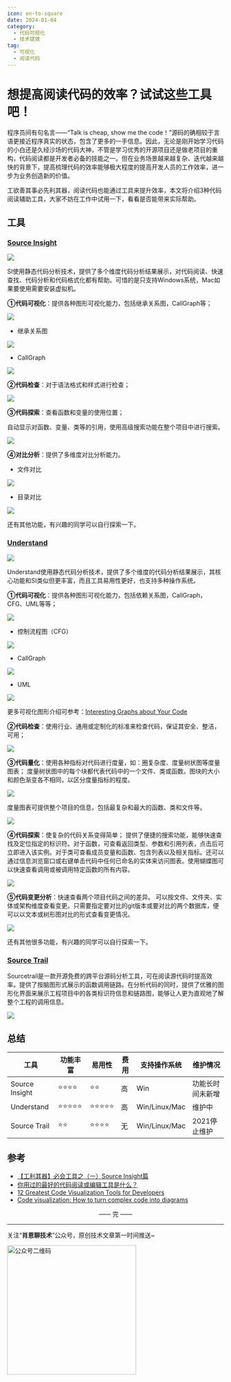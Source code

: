 ```yaml
---
icon: en-to-square
date: 2024-01-04
category:
  - 代码可视化
  - 技术提效
tag:
  - 可视化
  - 阅读代码
---
```


# 想提高阅读代码的效率？试试这些工具吧！
程序员间有句名言——“Talk is cheap, show me the code！”源码的确相较于言语更接近程序真实的状态，包含了更多的一手信息。因此，无论是刚开始学习代码的小白还是久经沙场的代码大神，不管是学习优秀的开源项目还是做老项目的重构，代码阅读都是开发者必备的技能之一。但在业务场景越来越复杂、迭代越来越快的背景下，提高梳理代码的效率能够极大程度的提高开发人员的工作效率，进一步为业务创造新的价值。

工欲善其事必先利其器，阅读代码也能通过工具来提升效率，本文将介绍3种代码阅读辅助工具，大家不妨在工作中试用一下，看看是否能带来实际帮助。

<!-- more -->
## 工具
### [Source Insight](https://www.sourceinsight.com/)
![](https://cdn.jsdelivr.net/gh/Xiaoxie1994/images/images/202501251329061.png)

SI使用静态代码分析技术，提供了多个维度代码分析结果展示，对代码阅读、快速查找、代码分析和代码格式化都有帮助。可惜的是只支持Windows系统，Mac如果要使用需要安装虚拟机。

**①代码可视化**：提供各种图形可视化能力，包括继承关系图，CallGraph等；

![](https://cdn.jsdelivr.net/gh/Xiaoxie1994/images/images/202501251329652.png)

- 继承关系图

![](https://cdn.jsdelivr.net/gh/Xiaoxie1994/images/images/202501251330947.png)

- CallGraph

![](https://cdn.jsdelivr.net/gh/Xiaoxie1994/images/images/202501251330987.png)

**②代码检查**：对于语法格式和样式进行检查；

![](https://cdn.jsdelivr.net/gh/Xiaoxie1994/images/images/202501251330517.png)

**③代码探索**：查看函数和变量的使用位置；

自动显示对函数、变量、类等的引用，使用高级搜索功能在整个项目中进行搜索。

![](https://cdn.jsdelivr.net/gh/Xiaoxie1994/images/images/202501251331414.png)

**④对比分析**：提供了多维度对比分析能力。

- 文件对比

![](https://cdn.jsdelivr.net/gh/Xiaoxie1994/images/images/202501251331930.png)

- 目录对比

![](https://cdn.jsdelivr.net/gh/Xiaoxie1994/images/images/202501251332499.png)

还有其他功能，有兴趣的同学可以自行探索一下。
### [Understand](https://scitools.com/)
![](https://cdn.jsdelivr.net/gh/Xiaoxie1994/images/images/202501251332435.png)

Understand使用静态代码分析技术，提供了多个维度的代码分析结果展示，其核心功能和SI类似但更丰富，而且工具易用性更好，也支持多种操作系统。

**①代码可视化**：提供各种图形可视化能力，包括依赖关系图，CallGraph，CFG、UML等等；

![](https://cdn.jsdelivr.net/gh/Xiaoxie1994/images/images/202501251332494.png)

- 控制流程图（CFG）

![](https://cdn.jsdelivr.net/gh/Xiaoxie1994/images/images/202501251333764.png)

- CallGraph

![](https://cdn.jsdelivr.net/gh/Xiaoxie1994/images/images/202501251333617.png)

- UML

![](https://cdn.jsdelivr.net/gh/Xiaoxie1994/images/images/202501251333496.png)

更多可视化图形介绍可参考：[Interesting Graphs about Your Code﻿](https://blog.scitools.com/graphlist/)

**②代码检查**：使用行业、通用或定制化的标准来检查代码，保证其安全、整洁，可用；

![](https://cdn.jsdelivr.net/gh/Xiaoxie1994/images/images/202501251333887.png)

**③代码量化**：使用各种指标对代码进行度量，如：圈复杂度、度量树状图等度量图表；
度量树状图中的每个块都代表代码中的一个文件、类或函数。图块的大小和颜色渐变各不相同，以区分度量指标的程度。

![](https://cdn.jsdelivr.net/gh/Xiaoxie1994/images/images/202501251334441.png)

度量图表可提供整个项目的信息，包括最复杂和最大的函数、类和文件等。

![](https://cdn.jsdelivr.net/gh/Xiaoxie1994/images/images/202501251334411.png)

**④代码探索**：使复杂的代码关系变得简单；
提供了便捷的搜索功能，能够快速查找及定位指定的标识符。对于函数，可查看返回类型、参数和引用列表，点击后可立即进入该实例。对于类可查看成员变量和函数、包含列表以及相关指标。还可以通过信息浏览窗口或右键单击代码中任何已命名的实体来访问图表。使用蝴蝶图可以快速查看调用或被调用特定函数的所有内容。

![](https://cdn.jsdelivr.net/gh/Xiaoxie1994/images/images/202501251334245.png)

**⑤代码变更分析**：快速查看两个项目代码之间的差异。
可以按文件、文件夹、实体或架构维度查看变更。只需要指定要对比的git版本或要对比的两个数据库，便可以以文本或树形图对比的形式查看变更情况。

![](https://cdn.jsdelivr.net/gh/Xiaoxie1994/images/images/202501251335732.png)

还有其他很多功能，有兴趣的同学可以自行探索一下。
### [Source Trail](https://github.com/CoatiSoftware/Sourcetrail)
Sourcetrail是一款开源免费的跨平台源码分析工具，可在阅读源代码时提高效率。提供了按脑图形式展示的函数调用链路。在分析代码的同时，提供了优雅的图形化界面来展示工程项目中的各类标识符信息和链路图，能够让人更为直观地了解整个工程的调用信息。

![](https://cdn.jsdelivr.net/gh/Xiaoxie1994/images/images/202501251335890.png)

## 总结
| 工具 | 功能丰富 | 易用性 | 费用 | 支持操作系统 | 维护情况 |
|-------|-------|-------|-------|-------|-------|
|Source Insight|⭐️⭐️⭐️⭐️|⭐️⭐️|高|Win|功能长时间未新增|
|Understand|⭐️⭐️⭐️⭐️⭐️|⭐️⭐️⭐️⭐️⭐️|高|Win/Linux/Mac|维护中|
|Source Trail|⭐️⭐️|⭐️⭐️⭐️⭐️|无|Win/Linux/Mac|2021停止维护|

## 参考
- [【工利其器】必会工具之（一）Source Insight篇](https://www.cnblogs.com/andy-songwei/p/9965714.html)
- [你用过的最好的代码阅读或编辑工具是什么？](https://www.zhihu.com/question/19570229)
- [12 Greatest Code Visualization Tools for Developers](https://hashdork.com/greatest-code-visualization-tools-for-developers/)
- [Code visualization: How to turn complex code into diagrams](https://www.lucidchart.com/blog/visualize-code-documentation)


<div style="text-align: center;"> —— 完 —— </div>

---
关注“**肖恩聊技术**”公众号，原创技术文章第一时间推送~

<img src="https://cdn.jsdelivr.net/gh/Xiaoxie1994/images/images/20241103221454.png" alt="公众号二维码" width="300">